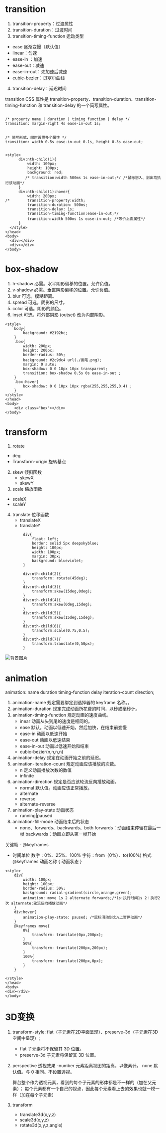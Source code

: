 # transition
1. transition-property：过渡属性
2. transition-duration：过渡时间
3. transition-timing-function 运动类型
  - ease 逐渐变慢（默认值）
  - linear：匀速
  - ease-in ：加速
  - ease-out：减速
  - ease-in-out：先加速后减速
  - cubic-bezier：贝塞尔曲线
4. transition-delay：延迟时间

transition CSS 属性是 transition-property、transition-duration、transition-timing-function 和 transition-delay 的一个简写属性。

```

/* property name | duration | timing function | delay */
transition: margin-right 4s ease-in-out 1s;


/* 简写形式，同时设置多个属性 */
transition: width 0.5s ease-in-out 0.1s, height 0.3s ease-out;


```



```
<style>
      div:nth-child(1){
          width: 100px;
          height: 100px;
          background: red;
         /* transition:width 500ms 1s ease-in-out;*/ /*鼠标划入、划出均执行该动画*/
      }
      div:nth-child(1):hover{
          width: 200px;
/*        transition-property:width;
          transition-duration: 500ms;
          transition-delay: 1s;
          transition-timing-function:ease-in-out;*/
          transition:width 500ms 1s ease-in-out; /*等价上面属性*/
      }
  </style>
</head>
<body>
  <div></div>
  <div></div>
</body>
```


# box-shadow

1. h-shadow	必需。水平阴影偏移的位置。允许负值。
2. v-shadow	必需。垂直阴影偏移的位置。允许负值。
3. blur	可选。模糊距离。
4. spread	可选。阴影的尺寸。
5. color	可选。阴影的颜色。
6. inset	可选。将外部阴影 (outset) 改为内部阴影。

```
<style>
    body{
        background: #2192bc;
    }
    .box{
        width: 200px;
        height: 200px;
        border-radius: 50%;
        background: #2c9dc4 url(./画笔.png);
        margin: 0 auto;
        box-shadow: 0 0 10px 10px transparent;
        transition: box-shadow 0.5s 0s ease-in-out ;
    }
    .box:hover{
        box-shadow: 0 0 10px 10px rgba(255,255,255,0.4) ;
    }
</style>
</head>
<body>
    <div class="box"></div>
</body>
```
# transform
1. rotate
  - deg
  - Transform-origin 旋转基点
2. skew 倾斜函数
   - skewX
   - skewY
3. scale 缩放函数
  - scaleX
  - scaleY

4. translate 位移函数
   - translateX
   - translateY

```
        div{
            float: left;
            border: solid 5px deepskyblue;
            height: 100px;
            width: 100px;
            margin: 30px;
            background: blueviolet;
        }

        div:nth-child(2){
            transform: rotate(45deg);
        }
        div:nth-child(3){
            transform:skew(15deg,0deg);
        }
        div:nth-child(4){
            transform:skew(0deg,15deg);
        }
        div:nth-child(5){
            transform:skew(15deg,15deg);
        }
        div:nth-child(6){
            transform:scale(0.75,0.5);
        }
        div:nth-child(7){
            transform:translate(0,50px);
        }

```

 ![背景图片](./transform2.png)

# animation
animation: name duration timing-function delay iteration-count direction;
1. animation-name	规定需要绑定到选择器的 keyframe 名称。。
2. animation-duration	规定完成动画所花费的时间，以秒或毫秒计。
3. animation-timing-function	规定动画的速度曲线。
   - inear	动画从头到尾的速度是相同的。
   - ease	默认。动画以低速开始，然后加快，在结束前变慢
   - ease-in	动画以低速开始
   - ease-out	动画以低速结束
   - ease-in-out	动画以低速开始和结束
   - cubic-bezier(n,n,n,n)
4. animation-delay	规定在动画开始之前的延迟。
5. animation-iteration-count	规定动画应该播放的次数。
   - n	定义动画播放次数的数值
   -  infinite
6. animation-direction	规定是否应该轮流反向播放动画。
   - normal	默认值。动画应该正常播放。
   - alternate
   - reverse
   - alternate-reverse
7. animation-play-state 动画状态
   - running|paused
8. animation-fill-mode 动画结束后的状态
   - none、forwards、backwards、both
      forwards：动画结束停留在最后一帧
      backwards：动画立即从第一帧开始

关键帧 - @keyframes
 - 时间单位
  数字：0%、25%、100%
  字符：from（0%）、to(100%)
格式
  @keyframes 动画名称
   {
        动画状态
   }
```
<style>
    div{
        width: 100px;
        height: 100px;
        border-radius: 50%;
        background: radial-gradient(circle,orange,green);
        animation: move 1s 2 alternate forwards;/*1s:执行时间1s 2：执行2次 alternate:轮流反向播放动画*/
    }
    div:hover{
        animation-play-state: paused; /*鼠标滑动到div上暂停动画*/
    }
    @keyframes move{
        0%{
            transform: translate(0px,200px);
        }
        50%{
            transform: translate(200px,200px);
        }
        100%{
            transform: translate(200px,0px);
        }
    }

</style>
</head>
<body>
<div></div>
</body>
```
# 3D变换

1. transform-style: flat（子元素在2D平面呈现）、preserve-3d（子元素在3D空间中呈现）;
   - flat	子元素将不保留其 3D 位置。
   - preserve-3d	子元素将保留其 3D 位置。
2. perspective 透视效果
   -number	元素距离视图的距离，以像素计。
    none	默认值。与 0 相同。不设置透视。

    舞台整个作为透视元素，看到的每个子元素的形体都是不一样的（加在父元素）；
    每个元素都有一个自己的视点，因此每个元素看上去的效果也就一模一样（加在每个子元素）

3. transform
    - translate3d(x,y,z)
    - scale3d(x,y,z)
    - rotate3d(x,y,z,angle)
